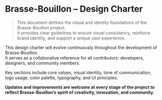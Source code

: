# Brasse-Bouillon – Design Charter

> This document defines the visual and identity foundations of the Brasse-Bouillon project.  
> It provides clear guidelines to ensure visual consistency, reinforce brand identity, and support a unique user experience.

This design charter will evolve continuously throughout the development of Brasse-Bouillon.  
It serves as a collaborative reference for all contributors: developers, designers, and community members.

Key sections include core values, visual identity, tone of communication, logo usage, color palette, typography, and UI principles.

**Updates and improvements are welcome at every stage of the project to reflect Brasse-Bouillon’s spirit of creativity, innovation, and community.**
